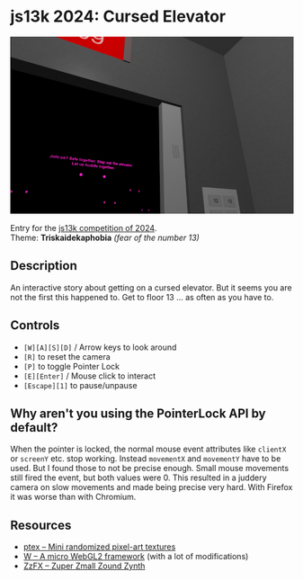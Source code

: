 # js13k 2024: Cursed Elevator

![Screenshot from the game.](cover_800x500.png?raw=true)

Entry for the [js13k competition of 2024](https://2024.js13kgames.com/).  
Theme: **Triskaidekaphobia** *(fear of the number 13)*


## Description

An interactive story about getting on a cursed elevator. But it seems you are not the first this happened to. Get to floor 13 … as often as you have to.


## Controls

* `[W][A][S][D]` / Arrow keys to look around
* `[R]` to reset the camera
* `[P]` to toggle Pointer Lock
* `[E][Enter]` / Mouse click to interact
* `[Escape][1]` to pause/unpause


## Why aren't you using the PointerLock API by default?

When the pointer is locked, the normal mouse event attributes like `clientX` or `screenY` etc. stop working. Instead `movementX` and `movementY` have to be used. But I found those to not be precise enough. Small mouse movements still fired the event, but both values were 0. This resulted in a juddery camera on slow movements and made being precise very hard. With Firefox it was worse than with Chromium.


## Resources

* [ptex – Mini randomized pixel-art textures](https://xem.github.io/pxtex/)
* [W – A micro WebGL2 framework](https://xem.github.io/W/) (with a lot of modifications)
* [ZzFX – Zuper Zmall Zound Zynth](https://github.com/KilledByAPixel/ZzFX)
